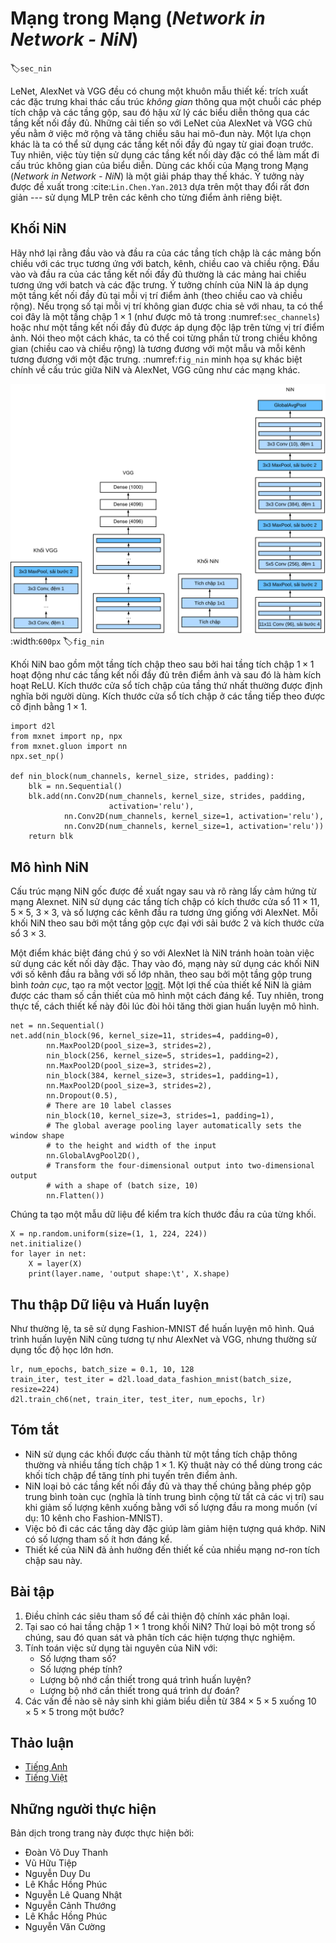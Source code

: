 <!-- ===================== Bắt đầu dịch Phần 1 ==================== -->
<!-- ========================================= REVISE PHẦN 1 - BẮT ĐẦU =================================== -->

<!--
# Network in Network (NiN)
-->

# Mạng trong Mạng (_Network in Network - NiN_)
:label:`sec_nin`

<!--
LeNet, AlexNet, and VGG all share a common design pattern: extract features exploiting *spatial* structure via a sequence of convolutions and pooling layers
and then post-process the representations via fully-connected layers.
The improvements upon LeNet by AlexNet and VGG mainly lie in how these later networks widen and deepen these two modules.
Alternatively, one could imagine using fully-connected layers earlier in the process.
However, a careless use of dense layers might give up the spatial structure of the representation entirely,
Network in Network (NiN) blocks offer an alternative.
They were proposed in :cite:`Lin.Chen.Yan.2013` based on a very simple insight---to use an MLP on the channels for each pixel separately.
-->

LeNet, AlexNet và VGG đều có chung một khuôn mẫu thiết kế: trích xuất các đặc trưng khai thác cấu trúc *không gian* thông qua một chuỗi các phép tích chập và các tầng gộp, sau đó hậu xử lý các biểu diễn thông qua các tầng kết nối đầy đủ. 
Những cải tiến so với LeNet của AlexNet và VGG chủ yếu nằm ở việc mở rộng và tăng chiều sâu hai mô-đun này. 
Một lựa chọn khác là ta có thể sử dụng các tầng kết nối đầy đủ ngay từ giai đoạn trước.
Tuy nhiên, việc tùy tiện sử dụng các tầng kết nối dày đặc có thể làm mất đi cấu trúc không gian của biểu diễn. 
Dùng các khối của Mạng trong Mạng (_Network in Network - NiN_) là một giải pháp thay thế khác. 
Ý tưởng này được đề xuất trong :cite:`Lin.Chen.Yan.2013` dựa trên một thay đổi rất đơn giản --- sử dụng MLP trên các kênh cho từng điểm ảnh riêng biệt. 

<!--
## NiN Blocks
-->

## Khối NiN

<!--
Recall that the inputs and outputs of convolutional layers consist of four-dimensional arrays with axes corresponding to the batch, channel, height, and width.
Also recall that the inputs and outputs of fully-connected layers are typically two-dimensional arrays corresponding to the batch, and features.
The idea behind NiN is to apply a fully-connected layer at each pixel location (for each height and  width).
If we tie the weights across each spatial location, we could think of this as a $1\times 1$ convolutional layer
(as described in :numref:`sec_channels`) or as a fully-connected layer acting independently on each pixel location.
Another way to view this is to think of each element in the spatial dimension (height and width) as equivalent to an example
and the channel as equivalent to a feature. :numref:`fig_nin` illustrates the main structural differences between NiN and AlexNet, VGG, and other networks.
-->


Hãy nhớ lại rằng đầu vào và đầu ra của các tầng tích chập là các mảng bốn chiều với các trục tương ứng với batch, kênh, chiều cao và chiều rộng. 
Đầu vào và đầu ra của các tầng kết nối đầy đủ thường là các mảng hai chiều tương ứng với batch và các đặc trưng. 
Ý tưởng chính của NiN là áp dụng một tầng kết nối đầy đủ tại mỗi vị trí điểm ảnh (theo chiều cao và chiều rộng). 
Nếu trọng số tại mỗi vị trí không gian được chia sẻ với nhau, ta có thể coi đây là một tầng chập $1\times 1$ (như được mô tả trong :numref:`sec_channels`) hoặc như một tầng kết nối đầy đủ được áp dụng độc lập trên từng vị trí điểm ảnh. 
Nói theo một cách khác, ta có thể coi từng phần tử trong chiều không gian (chiều cao và chiều rộng) là tương đương với một mẫu và mỗi kênh tương đương với một đặc trưng.
:numref:`fig_nin` minh họa sự khác biệt chính về cấu trúc giữa NiN và AlexNet, VGG cũng như các mạng khác. 

<!--
![The figure on the left shows the network structure of AlexNet and VGG, and the figure on the right shows the network structure of NiN. ](../img/nin.svg)
-->

![Hình bên trái biểu diễn cấu trúc mạng của AlexNet và VGG, và hình bênh phải biểu diễn cấu trúc mạng của NiN](../img/nin.svg)
:width:`600px`
:label:`fig_nin`


<!--
The NiN block consists of one convolutional layer followed by two $1\times 1$ convolutional layers that act as per-pixel fully-connected layers with ReLU activations.
The convolution width of the first layer is typically set by the user.
The subsequent widths are fixed to $1 \times 1$.
-->

Khối NiN bao gồm một tầng tích chập theo sau bởi hai tầng tích chập $1\times 1$ hoạt động như các tầng kết nối đầy đủ trên điểm ảnh và sau đó là hàm kích hoạt ReLU. 
Kích thước cửa sổ tích chập của tầng thứ nhất thường được định nghĩa bởi người dùng. 
Kích thước cửa sổ tích chập ở các tầng tiếp theo được cố định bằng $1 \times 1$. 

```{.python .input  n=2}
import d2l
from mxnet import np, npx
from mxnet.gluon import nn
npx.set_np()

def nin_block(num_channels, kernel_size, strides, padding):
    blk = nn.Sequential()
    blk.add(nn.Conv2D(num_channels, kernel_size, strides, padding,
                      activation='relu'),
            nn.Conv2D(num_channels, kernel_size=1, activation='relu'),
            nn.Conv2D(num_channels, kernel_size=1, activation='relu'))
    return blk
```

<!-- ===================== Kết thúc dịch Phần 1 ===================== -->

<!-- ===================== Bắt đầu dịch Phần 2 ===================== -->

<!-- ========================================= REVISE PHẦN 1 - KẾT THÚC ===================================-->

<!-- ========================================= REVISE PHẦN 2 - BẮT ĐẦU ===================================-->

<!--
## NiN Model
-->

## Mô hình NiN

<!--
The original NiN network was proposed shortly after AlexNet and clearly draws some inspiration.
NiN uses convolutional layers with window shapes of $11\times 11$, $5\times 5$, and $3\times 3$, and the corresponding numbers of output channels are the same as in AlexNet.
Each NiN block is followed by a maximum pooling layer with a stride of 2 and a window shape of $3\times 3$.
-->

Cấu trúc mạng NiN gốc được đề xuất ngay sau và rõ ràng lấy cảm hứng từ mạng Alexnet.
NiN sử dụng các tầng tích chập có kích thước cửa sổ $11\times 11$, $5\times 5$, $3\times 3$, và số lượng các kênh đầu ra tương ứng giống với AlexNet.
Mỗi khối NiN theo sau bởi một tầng gộp cực đại với sải bước 2 và kích thước cửa sổ $3\times 3$. 

<!--
Once significant difference between NiN and AlexNet is that NiN avoids dense connections altogether.
Instead, NiN uses an NiN block with a number of output channels equal to the number of label classes, followed by a *global* average pooling layer,
yielding a vector of [logits](https://en.wikipedia.org/wiki/Logit).
One advantage of NiN's design is that it significantly reduces the number of required model parameters.
However, in practice, this design sometimes requires increased model training time.
-->

Một điểm khác biệt đáng chú ý so với AlexNet là NiN tránh hoàn toàn việc sử dụng các kết nối dày đặc. 
Thay vào đó, mạng này sử dụng các khối NiN với số kênh đầu ra bằng với số lớp nhãn, theo sau bởi một tầng gộp trung bình *toàn cục*, 
tạo ra một vector [logit](https://en.wikipedia.org/wiki/Logit).
Một lợi thế của thiết kế NiN là giảm được các tham số cần thiết của mô hình một cách đáng kể. 
Tuy nhiên, trong thực tế, cách thiết kế này đôi lúc đòi hỏi tăng thời gian huấn luyện mô hình. 

```{.python .input  n=9}
net = nn.Sequential()
net.add(nin_block(96, kernel_size=11, strides=4, padding=0),
        nn.MaxPool2D(pool_size=3, strides=2),
        nin_block(256, kernel_size=5, strides=1, padding=2),
        nn.MaxPool2D(pool_size=3, strides=2),
        nin_block(384, kernel_size=3, strides=1, padding=1),
        nn.MaxPool2D(pool_size=3, strides=2),
        nn.Dropout(0.5),
        # There are 10 label classes
        nin_block(10, kernel_size=3, strides=1, padding=1),
        # The global average pooling layer automatically sets the window shape
        # to the height and width of the input
        nn.GlobalAvgPool2D(),
        # Transform the four-dimensional output into two-dimensional output
        # with a shape of (batch size, 10)
        nn.Flatten())
```

<!--
We create a data example to see the output shape of each block.
-->

Chúng ta tạo một mẫu dữ liệu để kiểm tra kích thước đầu ra của từng khối. 

```{.python .input}
X = np.random.uniform(size=(1, 1, 224, 224))
net.initialize()
for layer in net:
    X = layer(X)
    print(layer.name, 'output shape:\t', X.shape)
```

<!-- ===================== Kết thúc dịch Phần 2 ===================== -->

<!-- ===================== Bắt đầu dịch Phần 3 ===================== -->

<!--
## Data Acquisition and Training
-->

## Thu thập Dữ liệu và Huấn luyện

<!--
As before we use Fashion-MNIST to train the model.
NiN's training is similar to that for AlexNet and VGG, but it often uses a larger learning rate.
-->

Như thường lệ, ta sẽ sử dụng Fashion-MNIST để huấn luyện mô hình. 
Quá trình huấn luyện NiN cũng tương tự như AlexNet và VGG, nhưng thường sử dụng tốc độ học lớn hơn. 

```{.python .input}
lr, num_epochs, batch_size = 0.1, 10, 128
train_iter, test_iter = d2l.load_data_fashion_mnist(batch_size, resize=224)
d2l.train_ch6(net, train_iter, test_iter, num_epochs, lr)
```

<!--
## Summary
-->

## Tóm tắt

<!--
* NiN uses blocks consisting of a convolutional layer and multiple $1\times 1$ convolutional layer. This can be used within the convolutional stack to allow for more per-pixel nonlinearity.
* NiN removes the fully connected layers and replaces them with global average pooling (i.e., summing over all locations) after reducing the number of channels to the desired number of outputs (e.g., 10 for Fashion-MNIST).
* Removing the dense layers reduces overfitting. NiN has dramatically fewer parameters.
* The NiN design influenced many subsequent convolutional neural networks designs.
-->

* NiN sử dụng các khối được cấu thành từ một tầng tích chập thông thường và nhiều tầng tích chập $1\times 1$. 
Kỹ thuật này có thể dùng trong các khối tích chập để tăng tính phi tuyến trên điểm ảnh. 
* NiN loại bỏ các tầng kết nối đầy đủ và thay thế chúng bằng phép gộp trung bình toàn cục (nghĩa là tính trung bình cộng từ tất cả các vị trí) sau khi giảm số lượng kênh xuống bằng với số lượng đầu ra mong muốn (ví dụ: 10 kênh cho Fashion-MNIST). 
* Việc bỏ đi các các tầng dày đặc giúp làm giảm hiện tượng quá khớp. NiN có số lượng tham số ít hơn đáng kể. 
* Thiết kế của NiN đã ảnh hưởng đến thiết kế của nhiều mạng nơ-ron tích chập sau này. 

<!--
## Exercises
-->

## Bài tập

<!--
1. Tune the hyper-parameters to improve the classification accuracy.
2. Why are there two $1\times 1$ convolutional layers in the NiN block? Remove one of them, and then observe and analyze the experimental phenomena.
3. Calculate the resource usage for NiN
    * What is the number of parameters?
    * What is the amount of computation?
    * What is the amount of memory needed during training?
    * What is the amount of memory needed during inference?
4. What are possible problems with reducing the $384 \times 5 \times 5$ representation to a $10 \times 5 \times 5$ representation in one step?
-->

1. Điều chỉnh các siêu tham số để cải thiện độ chính xác phân loại.
2. Tại sao có hai tầng chập $1\times 1$ trong khối NiN? Thử loại bỏ một trong số chúng, sau đó quan sát và phân tích các hiện tượng thực nghiệm.
3. Tính toán việc sử dụng tài nguyên của NiN với:
    * Số lượng tham số?
    * Số lượng phép tính?
    * Lượng bộ nhớ cần thiết trong quá trình huấn luyện? 
    * Lượng bộ nhớ cần thiết trong quá trình dự đoán? 
4. Các vấn đề nào sẽ nảy sinh khi giảm biểu diễn từ $384 \times 5 \times 5$ xuống $10 \times 5 \times 5$ trong một bước?

<!-- ===================== Kết thúc dịch Phần 3 ===================== -->
<!-- ========================================= REVISE PHẦN 2 - KẾT THÚC ===================================-->

## Thảo luận
* [Tiếng Anh](https://discuss.mxnet.io/t/2356)
* [Tiếng Việt](https://forum.machinelearningcoban.com/c/d2l)

## Những người thực hiện
Bản dịch trong trang này được thực hiện bởi:

* Đoàn Võ Duy Thanh
* Vũ Hữu Tiệp
* Nguyễn Duy Du
* Lê Khắc Hồng Phúc
* Nguyễn Lê Quang Nhật
* Nguyễn Cảnh Thướng
* Lê Khắc Hồng Phúc
* Nguyễn Văn Cường